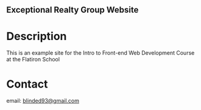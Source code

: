 Exceptional Realty Group Website
---

# Description

This is an example site for the Intro to Front-end Web Development Course at the Flatiron School

# Contact

email: blinded93@gmail.com